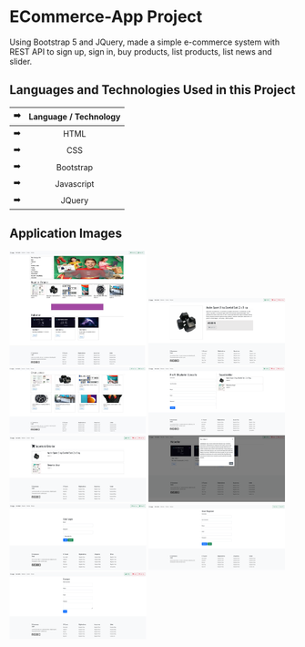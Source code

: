 # ECommerce-App Project


Using Bootstrap 5 and JQuery, made a simple e-commerce system with REST API to sign up, sign in, buy products, list products, list news and slider. 

## Languages and Technologies Used in this Project

| :arrow_right: | Language / Technology  |  
| ------------- |:-------------:|
| :arrow_right: | HTML | 
| :arrow_right: | CSS | 
| :arrow_right: | Bootstrap  |  
| :arrow_right: | Javascript  | 
| :arrow_right: | JQuery  | 

## Application Images

<p>
<a href="https://github.com/Residenttt/ECommerce-App/blob/main/img/01.png" target="_blank">
<img src="https://github.com/Residenttt/ECommerce-App/blob/main/img/01.png" width="240" style="max-width:100%;"></a>
  
<a href="https://github.com/Residenttt/ECommerce-App/blob/main/img/02.png" target="_blank">
<img src="https://github.com/Residenttt/ECommerce-App/blob/main/img/02.png" width="240" style="max-width:100%;"></a>
<a href="https://github.com/Residenttt/ECommerce-App/blob/main/img/03.png" target="_blank">
<img src="https://github.com/Residenttt/ECommerce-App/blob/main/img/03.png" width="240" style="max-width:100%;"></a>
<a href="https://github.com/Residenttt/ECommerce-App/blob/main/img/04.png" target="_blank">
<img src="https://github.com/Residenttt/ECommerce-App/blob/main/img/04.png" width="240" style="max-width:100%;"></a>
<a href="https://github.com/Residenttt/ECommerce-App/blob/main/img/05.png" target="_blank">
<img src="https://github.com/Residenttt/ECommerce-App/blob/main/img/05.png" width="240" style="max-width:100%;"></a>
<a href="https://github.com/Residenttt/ECommerce-App/blob/main/img/06.png" target="_blank">
<img src="https://github.com/Residenttt/ECommerce-App/blob/main/img/06.png" width="240" style="max-width:100%;"></a>
<a href="https://github.com/Residenttt/ECommerce-App/blob/main/img/07.png" target="_blank">
<img src="https://github.com/Residenttt/ECommerce-App/blob/main/img/07.png" width="240" style="max-width:100%;"></a>
<a href="https://github.com/Residenttt/ECommerce-App/blob/main/img/08.png" target="_blank">
<img src="https://github.com/Residenttt/ECommerce-App/blob/main/img/08.png" width="240" style="max-width:100%;"></a>
<a href="https://github.com/Residenttt/ECommerce-App/blob/main/img/09.png" target="_blank">
<img src="https://github.com/Residenttt/ECommerce-App/blob/main/img/09.png" width="240" style="max-width:100%;"></a>
  


  
</p>
